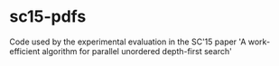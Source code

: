 # sc15-pdfs
Code used by the experimental evaluation in the SC'15 paper 'A work-efficient algorithm for parallel unordered depth-first search'
